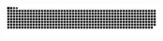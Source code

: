 <picture>
  <source media="(prefers-color-scheme: dark)" srcset="https://raw.githubusercontent.com/johnrey666/portfolio/output/github-contribution-grid-snake-dark.svg">
  <source media="(prefers-color-scheme: light)" srcset="https://raw.githubusercontent.com/johnrey666/portfolio/output/github-contribution-grid-snake.svg">
  <img alt="github contribution grid snake animation" src="https://raw.githubusercontent.com/johnrey666/portfolio/output/github-contribution-grid-snake.svg">
</picture>
